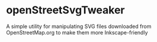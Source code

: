# openStreetSvgTweaker
A simple utility for manipulating SVG files downloaded from OpenStreetMap.org to make them more Inkscape-friendly
